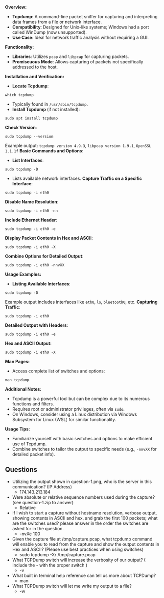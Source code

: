 **Overview:**
- **Tcpdump**: A command-line packet sniffer for capturing and interpreting data frames from a file or network interface.
- **Compatibility**: Designed for Unix-like systems; Windows had a port called WinDump (now unsupported).
- **Use Case**: Ideal for network traffic analysis without requiring a GUI.



**Functionality:**
- **Libraries**: Utilizes `pcap` and `libpcap` for capturing packets.
- **Promiscuous Mode**: Allows capturing of packets not specifically addressed to the host.

**Installation and Verification:**
- **Locate Tcpdump**:
```
which tcpdump
```
- Typically found in `/usr/sbin/tcpdump`.
- **Install Tcpdump** (if not installed):
```
sudo apt install tcpdump
```
**Check Version**:
```
sudo tcpdump --version
```
Example output: `tcpdump version 4.9.3`, `libpcap version 1.9.1`, `OpenSSL 1.1.1f`
**Basic Commands and Options:**
- **List Interfaces**:
```
sudo tcpdump -D
```
- Lists available network interfaces.
**Capture Traffic on a Specific Interface**:
```
sudo tcpdump -i eth0
```
**Disable Name Resolution**:
```
sudo tcpdump -i eth0 -nn
```
**Include Ethernet Header**:
```
sudo tcpdump -i eth0 -e
```
**Display Packet Contents in Hex and ASCII**:
```
sudo tcpdump -i eth0 -X
```
**Combine Options for Detailed Output**:
```
sudo tcpdump -i eth0 -nnvXX
```



**Usage Examples:**
- **Listing Available Interfaces**:
```
sudo tcpdump -D
```
Example output includes interfaces like `eth0`, `lo`, `bluetooth0`, etc.
**Capturing Traffic**:
```
sudo tcpdump -i eth0
```
**Detailed Output with Headers**:
```
sudo tcpdump -i eth0 -e
```
**Hex and ASCII Output**:
```
sudo tcpdump -i eth0 -X
```



**Man Pages:**
- Access complete list of switches and options:
```
man tcpdump
```


**Additional Notes:**
- Tcpdump is a powerful tool but can be complex due to its numerous functions and filters.
- Requires root or administrator privileges, often via `sudo`.
- On Windows, consider using a Linux distribution via Windows Subsystem for Linux (WSL) for similar functionality.



**Usage Tips:**
- Familiarize yourself with basic switches and options to make efficient use of Tcpdump.
- Combine switches to tailor the output to specific needs (e.g., `-nnvXX` for detailed packet info).



## Questions
- Utilizing the output shown in question-1.png, who is the server in this communication? (IP Address)
	- 174.143.213.184
- Were absolute or relative sequence numbers used during the capture? (see question-1.zip to answer)
	- Relative
- If I wish to start a capture without hostname resolution, verbose output, showing contents in ASCII and hex, and grab the first 100 packets; what are the switches used? please answer in the order the switches are asked for in the question.
	- -nvXc 100
- Given the capture file at /tmp/capture.pcap, what tcpdump command will enable you to read from the capture and show the output contents in Hex and ASCII? (Please use best practices when using switches)
	- sudo tcpdump -Xr /tmp/capture.pcap
- What TCPDump switch will increase the verbosity of our output? ( Include the - with the proper switch )
	- -v
- What built in terminal help reference can tell us more about TCPDump?
	- man
- What TCPDump switch will let me write my output to a file?
	- -w